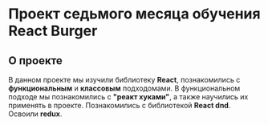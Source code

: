 # Проект седьмого месяца обучения React Burger

## О проекте

В данном проекте мы изучили библиотеку **React**, познакомились с **функциональным** и **классовым** подходомами. В функциональном подходе мы познакомились с **"реакт хуками"**, а также научились их применять в проекте. Познакомились с библиотекой **React dnd**. Освоили **redux**. 